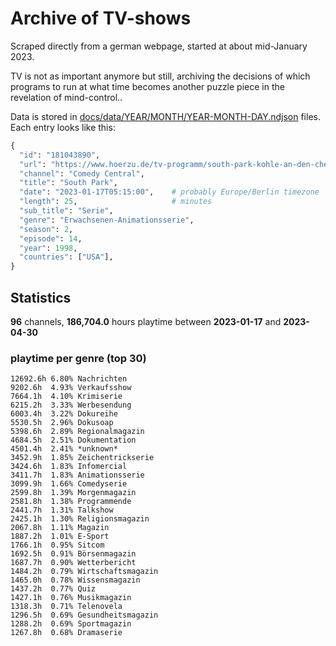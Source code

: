 # Archive of TV-shows

Scraped directly from a german webpage, started at about mid-January 2023.

TV is not as important anymore but still, archiving the decisions of which programs to run at what time
becomes another puzzle piece in the revelation of mind-control.. 

Data is stored in [docs/data/YEAR/MONTH/YEAR-MONTH-DAY.ndjson](docs/data/) files. 
Each entry looks like this:

```python
{
  "id": "181043890", 
  "url": "https://www.hoerzu.de/tv-programm/south-park-kohle-an-den-chefkoch/bid_181043890/", 
  "channel": "Comedy Central", 
  "title": "South Park", 
  "date": "2023-01-17T05:15:00",    # probably Europe/Berlin timezone 
  "length": 25,                     # minutes 
  "sub_title": "Serie", 
  "genre": "Erwachsenen-Animationsserie", 
  "season": 2, 
  "episode": 14, 
  "year": 1998, 
  "countries": ["USA"],
}
```

## Statistics

**96** channels, **186,704.0** hours playtime between **2023-01-17** and **2023-04-30**


### playtime per genre (top 30)

    12692.6h 6.80% Nachrichten
    9202.6h  4.93% Verkaufsshow
    7664.1h  4.10% Krimiserie
    6215.2h  3.33% Werbesendung
    6003.4h  3.22% Dokureihe
    5530.5h  2.96% Dokusoap
    5398.6h  2.89% Regionalmagazin
    4684.5h  2.51% Dokumentation
    4501.4h  2.41% *unknown*
    3452.9h  1.85% Zeichentrickserie
    3424.6h  1.83% Infomercial
    3411.7h  1.83% Animationsserie
    3099.9h  1.66% Comedyserie
    2599.8h  1.39% Morgenmagazin
    2581.8h  1.38% Programmende
    2441.7h  1.31% Talkshow
    2425.1h  1.30% Religionsmagazin
    2067.8h  1.11% Magazin
    1887.2h  1.01% E-Sport
    1766.1h  0.95% Sitcom
    1692.5h  0.91% Börsenmagazin
    1687.7h  0.90% Wetterbericht
    1484.2h  0.79% Wirtschaftsmagazin
    1465.0h  0.78% Wissensmagazin
    1437.2h  0.77% Quiz
    1427.1h  0.76% Musikmagazin
    1318.3h  0.71% Telenovela
    1296.5h  0.69% Gesundheitsmagazin
    1288.2h  0.69% Sportmagazin
    1267.8h  0.68% Dramaserie
